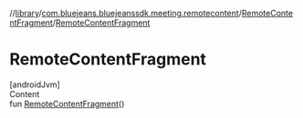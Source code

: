 //[library](../../../index.md)/[com.bluejeans.bluejeanssdk.meeting.remotecontent](../index.md)/[RemoteContentFragment](index.md)/[RemoteContentFragment](-remote-content-fragment.md)



# RemoteContentFragment  
[androidJvm]  
Content  
fun [RemoteContentFragment](-remote-content-fragment.md)()  



